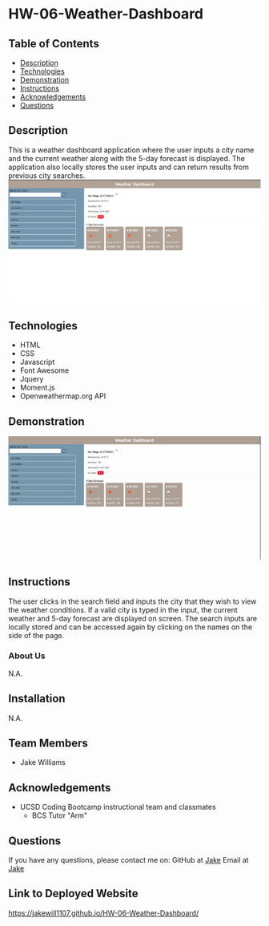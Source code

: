 # HW-06-Weather-Dashboard
## Table of Contents
* [Description](#Description)
* [Technologies](#technologies)
* [Demonstration](#demonstration)
* [Instructions](#instructions)
* [Acknowledgements](#acknowledgements)
* [Questions](#questions)
## Description 
This is a weather dashboard application where the user inputs a city name and the current weather along with the 5-day forecast is displayed.  The application also locally stores the user inputs and can return results from previous city searches. 
![screenshot of weather dashboard](assets/Screenshot.PNG)
## Technologies
* HTML
* CSS
* Javascript
* Font Awesome
* Jquery
* Moment.js
* Openweathermap.org API
## Demonstration
![gif of working weather dashboard](assets/Weather-Dashboard.gif)
## Instructions
The user clicks in the search field and inputs the city that they wish to view the weather conditions.  If a valid city is typed in the input, the current weather and 5-day forecast are displayed on screen. The search inputs are locally stored and can be accessed again by clicking on the names on the side of the page. 
### About Us
N.A.
## Installation
N.A.
## Team Members
* Jake Williams
## Acknowledgements
* UCSD Coding Bootcamp instructional team and classmates
    * BCS Tutor "Arm" 
## Questions 
If you have any questions, please contact me on:
GitHub at [Jake](https://github.com/jakewill1107)
Email at [Jake](mailto:jbwilliams84@mail.com)

## Link to Deployed Website
https://jakewill1107.github.io/HW-06-Weather-Dashboard/